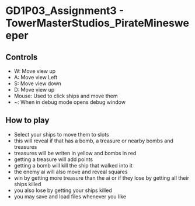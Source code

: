 # GD1P03_Assignment3 - TowerMasterStudios_PirateMinesweeper

## Controls
- W: Move view up
- A: Move view Left
- S: Move view down
- D: Move view up
- Mouse: Used to click ships and move them
- ~: When in debug mode opens debug window
## How to play
- Select your ships to move them to slots
- this will reveal if that has a bomb, a treasure or nearby bombs and treasures
- treasures will be writen in yellow and bombs in red
- getting a treasure will add points  
- getting a bomb will kill the ship that walked into it
- the enemy ai will also move and reveal squares
- win by getting more treasure than the ai or if they lose by getting all their ships killed
- you also lose by getting your ships killed 
- you may save and load files whenever you like